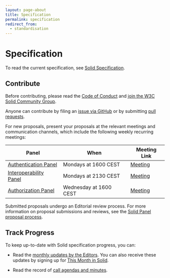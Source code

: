 ```yaml
---
layout: page-about
title: Specification
permalink: specification
redirect_from:
  - standardisation
---
```


# Specification

To read the current specification, see [Solid Specification](https://solidproject.org/TR/).

## Contribute


<div class="message is-info">
  <p class="message-body">
    Before contributing, please read the 
    <a href="https://github.com/solid/process/blob/master/code-of-conduct.md">Code of Conduct</a> 
    and <a href="https://www.w3.org/community/solid/"> join the W3C Solid Community Group</a>. 
  </p>
</div>

Anyone can contribute by filing an [issue via GitHub](https://github.com/solid/specification/issues) 
or by submitting [pull requests](https://github.com/solid/specification/pulls).

For new proposals, present your proposals at the relevant meetings 
and communication channels, which include the following weekly recurring meetings: 

| Panel | When | Meeting Link |
| ----- |------|--------------|
| [Authentication Panel](https://www.w3.org/community/solid/wiki/Authentication_Panel)   | Mondays at 1600 CEST   | [Meeting](https://inrupt.my.webex.com/inrupt.my/j.php?MTID=m131f1588eb27afc298276f1cbf077a79) |
| [Interoperability Panel](https://www.w3.org/community/solid/wiki/Interoperability_Panel) | Mondays at 2130 CEST   | [Meeting](https://global.gotomeeting.com/join/620786365) |
| [Authorization Panel](https://www.w3.org/community/solid/wiki/Authorization_Panel)   | Wednesday at 1600 CEST | [Meeting](https://global.gotomeeting.com/join/544111573) |

Submitted proposals undergo an Editorial review process. For more information
on proposal submissions and reviews, see the 
[Solid Panel proposal process](https://github.com/solid/process#reviewing-proposals).

## Track Progress

To keep up-to-date with Solid specification progress, you can:

* Read the [monthly updates by the Editors](https://www.w3.org/community/solid/wiki/Main_Page). 
You can also receive these updates by signing up for
[This Month in Solid](https://solidproject.org/newsletter). 

* Read the record of [call agendas and minutes](https://www.w3.org/community/solid/wiki/Meetings).
